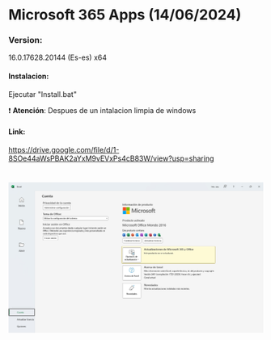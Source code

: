 # Microsoft 365 Apps (14/06/2024)

### Version:
16.0.17628.20144 (Es-es) x64


#### Instalacion:
Ejecutar "Install.bat"

:exclamation: **Atención**: Despues de un intalacion limpia de windows

#### Link:
https://drive.google.com/file/d/1-8SOe44aWsPBAK2aYxM9vEVxPs4cB83W/view?usp=sharing

# <img src="https://github.com/wernser412/Microsoft-365-Apps/blob/main/M365.jpg">
